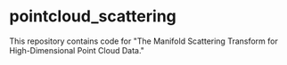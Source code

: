 # pointcloud_scattering
This repository contains code for "The Manifold Scattering Transform for High-Dimensional Point Cloud Data."

